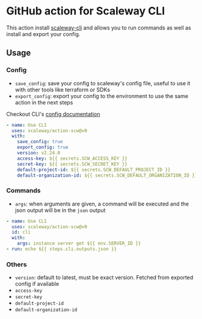 # GitHub action for Scaleway CLI

This action install [scaleway-cli](https://github.com/scaleway/scaleway-cli) and allows you to run commands as well as install and export your config.

## Usage

### Config

- `save_config`: save your config to scaleway's config file, useful to use it with other tools like terraform or SDKs
- `export_config`: export your config to the environment to use the same action in the next steps

Checkout CLI's [config documentation](https://github.com/scaleway/scaleway-cli/blob/master/docs/commands/config.md)

```yml
- name: Use CLI
  uses: scaleway/action-scw@v0
  with:
    save_config: true
    export_config: true
    version: v2.24.0
    access-key: ${{ secrets.SCW_ACCESS_KEY }}
    secret-key: ${{ secrets.SCW_SECRET_KEY }}
    default-project-id: ${{ secrets.SCW_DEFAULT_PROJECT_ID }}
    default-organization-id: ${{ secrets.SCW_DEFAULT_ORGANIZATION_ID }}
```

### Commands

- `args`: when arguments are given, a command will be executed and the json output will be in the `json` output

```yml
- name: Use CLI
  uses: scaleway/action-scw@v0
  id: cli
  with:
    args: instance server get ${{ env.SERVER_ID }}
- run: echo ${{ steps.cli.outputs.json }}
```

### Others

- `version`: default to latest, must be exact version. Fetched from exported config if available
- `access-key`
- `secret-key`
- `default-project-id`
- `default-organization-id`
